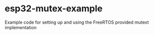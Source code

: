 # esp32-mutex-example
Example code for setting up and using the FreeRTOS provided mutext implementation
